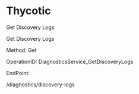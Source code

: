 #     Thycotic


Get Discovery Logs

Get Discovery Logs

Method: Get

OperationID: DiagnosticsService_GetDiscoveryLogs

EndPoint:

/diagnostics/discovery-logs
